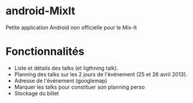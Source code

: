 android-MixIt
=============

Petite application Android non officielle pour le Mix-It

# Fonctionnalités
- Liste et détails des talks (et ligthning talk).
- Planning des talks sur les 2 jours de l'événement (25 et 26 avril 2013).
- Adresse de l'événement (googlemap)
- Marquer les talks pour constituer son planning perso
- Stockage du billet